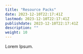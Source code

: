 ```yaml
---
title: "Resource Packs"
date: 2023-12-10T22:17:41Z
lastmod: 2023-12-10T22:17:41Z
publishdate: 2023-12-10T22:17:41Z
description: ""
weight: 10
---
```


Lorem Ipsum.
